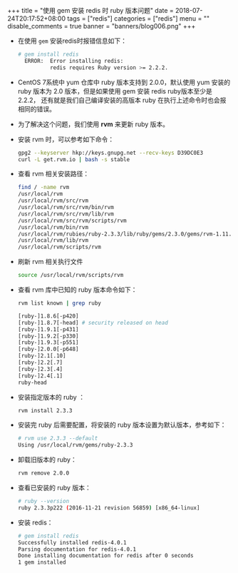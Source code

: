 +++
title = "使用 gem 安装 redis 时 ruby 版本问题"
date = 2018-07-24T20:17:52+08:00
tags = ["redis"]
categories = ["redis"]
menu = ""
disable_comments = true
banner = "banners/blog006.png"
+++

- 在使用 `gem` 安装redis时报错信息如下：

    ```bash
    # gem install redis
      ERROR:  Error installing redis:
              redis requires Ruby version >= 2.2.2.
    ```
- CentOS 7系统中 yum 仓库中 ruby 版本支持到 2.0.0，默认使用 yum 安装的 ruby 版本为 2.0 版本，但是如果使用 gem 安装 redis ruby版本至少是 2.2.2，
还有就是我们自己编译安装的高版本 ruby 在执行上述命令时也会报相同的错误。

- 为了解决这个问题，我们使用 **rvm** 来更新 ruby 版本。


- 安装 rvm 时，可以参考如下命令：
  
    ```bash
    gpg2 --keyserver hkp://keys.gnupg.net --recv-keys D39DC0E3
    curl -L get.rvm.io | bash -s stable
    ```
- 查看 rvm 相关安装路径：
  
    ```bash
    find / -name rvm
    /usr/local/rvm
    /usr/local/rvm/src/rvm
    /usr/local/rvm/src/rvm/bin/rvm
    /usr/local/rvm/src/rvm/lib/rvm
    /usr/local/rvm/src/rvm/scripts/rvm
    /usr/local/rvm/bin/rvm
    /usr/local/rvm/rubies/ruby-2.3.3/lib/ruby/gems/2.3.0/gems/rvm-1.11.3.9/lib/rvm   # 出现这个是因为我已经安装好了ruby
    /usr/local/rvm/lib/rvm
    /usr/local/rvm/scripts/rvm
    ```
- 刷新 rvm 相关执行文件
  
    ```bash
    source /usr/local/rvm/scripts/rvm
    ```


- 查看 rvm 库中已知的 ruby 版本命令如下：

    ```bash
    rvm list known | grep ruby
    
    [ruby-]1.8.6[-p420]
    [ruby-]1.8.7[-head] # security released on head
    [ruby-]1.9.1[-p431]
    [ruby-]1.9.2[-p330]
    [ruby-]1.9.3[-p551]
    [ruby-]2.0.0[-p648]
    [ruby-]2.1[.10]
    [ruby-]2.2[.7]
    [ruby-]2.3[.4]
    [ruby-]2.4[.1]
    ruby-head
    ```

- 安装指定版本的 ruby ：
  
    ```bash
    rvm install 2.3.3
    ```

- 安装完 ruby 后需要配置，将安装的 ruby 版本设置为默认版本，参考如下：

    ```bash
    # rvm use 2.3.3 --default
    Using /usr/local/rvm/gems/ruby-2.3.3
    ```

- 卸载旧版本的 ruby：

    ```bash
    rvm remove 2.0.0
    ```

- 查看已安装的 ruby 版本：

    ```bash
    # ruby --version
    ruby 2.3.3p222 (2016-11-21 revision 56859) [x86_64-linux]
    ```

- 安装 redis：

    ```bash
    # gem install redis
    Successfully installed redis-4.0.1
    Parsing documentation for redis-4.0.1
    Done installing documentation for redis after 0 seconds
    1 gem installed
    ```